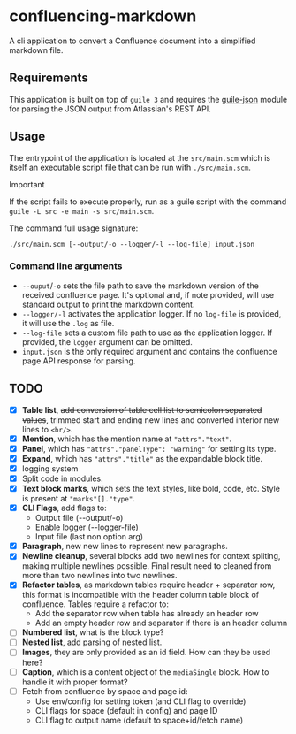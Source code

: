 # confluencing-markdown

A cli application to convert a Confluence document into a simplified markdown file.

## Requirements

This application is built on top of `guile 3` and requires the
[guile-json](https://github.com/aconchillo/guile-json) module for parsing the JSON output from Atlassian's REST API.

## Usage

The entrypoint of the application is located at the `src/main.scm` which is itself an executable script file that can be
run with `./src/main.scm`.

> [!IMPORTANT]
> If the script fails to execute properly, run as a guile script with the command 
> `guile -L src -e main -s src/main.scm`.

The command full usage signature:

```shell
./src/main.scm [--output/-o --logger/-l --log-file] input.json
```

### Command line arguments

- `--ouput`/`-o` sets the file path to save the markdown version of the received confluence page. It's optional and, if
  note provided, will use standard output to print the markdown content.
- `--logger/-l` activates the application logger. If no `log-file` is provided, it will use the `.log` as file.
- `--log-file` sets a custom file path to use as the application logger. If provided, the `logger` argument can be
  omitted.
- `input.json` is the only required argument and contains the confluence page API response for parsing.

## TODO

- [x] **Table list**, ~~add conversion of table cell list to semicolon separated values~~, trimmed start and ending new
  lines and converted interior new lines to `<br/>`.
- [x] **Mention**, which has the mention name at `"attrs"."text"`.
- [x] **Panel**, which has `"attrs"."panelType": "warning"` for setting its type.
- [x] **Expand**, which has `"attrs"."title"` as the expandable block title.
- [x] logging system
- [x] Split code in modules.
- [x] **Text block marks**, which sets the text styles, like bold, code, etc. Style is present at `"marks"[]."type"`.
- [x] **CLI Flags**, add flags to:
    - Output file (--output/-o)
    - Enable logger (--logger-file)
    - Input file (last non option arg)
- [x] **Paragraph**, new new lines to represent new paragraphs.
- [x] **Newline cleanup**, several blocks add two newlines for context spliting, making multiple newlines possible.
  Final result need to cleaned from more than two newlines into two newlines.
- [x] **Refactor tables**, as markdown tables require header + separator row, this format is incompatible with the
  header column table block of confluence. Tables require a refactor to:
    - Add the separator row when table has already an header row
    - Add an empty header row and separator if there is an header column
- [ ] **Numbered list**, what is the block type?
- [ ] **Nested list**, add parsing of nested list.
- [ ] **Images**, they are only provided as an id field. How can they be used here?
- [ ] **Caption**, which is a content object of the `mediaSingle` block. How to handle it with proper format?
- [ ] Fetch from confluence by space and page id:
    - Use env/config for setting token (and CLI flag to override)
    - CLI flags for space (default in config) and page ID
    - CLI flag to output name (default to space+id/fetch name)
